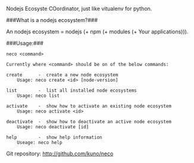 Nodejs Ecosyste COordinator, just like vitualenv for python.

###What is a nodejs ecosystem?###

An nodejs ecosystem = nodejs (+ npm (+ modules (+ Your applications))).

###Usage:###

    neco <command>

    Currently where <command> should be on of the below commands:

    create      -  create a new node ecosystem
        Usage: neco create <id> [node-version]

    list        -  list all installed node ecosystems
        Usage: neco list

    activate    -  show how to activate an existing node ecosystem
        Usage: neco activate <id>

    deactivate  -  show how to deactivate an active node ecosystem
        Usage: neco deactivate [id]

    help        -  show help information
        Useage: neco help

Git repository: http://github.com/kuno/neco
